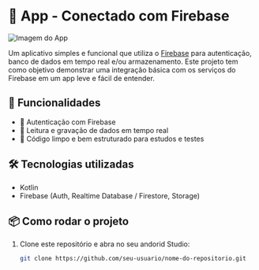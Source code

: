 # 📱 App - Conectado com Firebase

![Imagem do App](.png)

Um aplicativo simples e funcional que utiliza o [Firebase](https://firebase.google.com/) para autenticação, banco de dados em tempo real e/ou armazenamento. Este projeto tem como objetivo demonstrar uma integração básica com os serviços do Firebase em um app leve e fácil de entender.

## 🚀 Funcionalidades

- 🔐 Autenticação com Firebase
- 💾 Leitura e gravação de dados em tempo real
- 🧪 Código limpo e bem estruturado para estudos e testes

## 🛠️ Tecnologias utilizadas

- Kotlin
- Firebase (Auth, Realtime Database / Firestore, Storage)

## 📦 Como rodar o projeto

1. Clone este repositório e abra no seu andorid Studio:
   ```bash
   git clone https://github.com/seu-usuario/nome-do-repositorio.git
